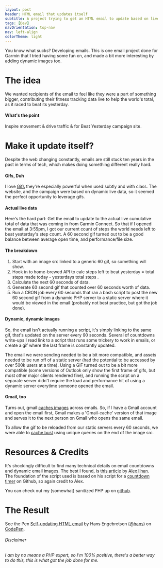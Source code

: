 ```yaml
---
layout: post
header: HTML email that updates itself
subtitle: A project trying to get an HTML email to update based on live data, on the fly, using gifs of course.
tags: [Dev]
navOrientation: top-nav
nav: left-align
colorTheme: light
---
```

You know what sucks? Developing emails. This is one email project done for Garmin that I tried having some fun on, and made a bit more interesting by adding dynamic images too.
# The idea
We wanted recipients of the email to feel like they were a part of something bigger, contributing their fitness tracking data live to help the world's total, as it raced to beat its yesterday.

#### What's the point
Inspire movement & drive traffic & for Beat Yesterday campaign site.

# Make it update itself?

Despite the web changing constantly, emails are still stuck ten years in the past in terms of tech, which makes doing something different really hard.

#### Gifs, Duh
I love [Gifs](https://dribbble.com/HansE) they're especially powerful when used subtly and with class. The website, and the campaign were based on dynamic live data, so it seemed the perfect opportunity to leverage gifs.

#### Actual live data
Here's the hard part: Get the email to update to the actual live cumulative total of data that was coming in from Garmin Connect. So that if I opened the email at 3:55pm, I got our current count of steps the world needs left to beat yesterday's step count. A 60 second gif turned out to be a good balance between average open time, and performance/file size.


#### The breakdown
1. Start with an image src linked to a generic 60 gif, so something will show.
2. Hook in to home-brewed API to calc steps left to beat yesterday = total steps made today - yesterdays total steps .
3. Calculate the next 60 seconds of data.
4. Generate 60 second gif that counted over 60 seconds worth of data.
5. Run a CRON job every 60 seconds that ran a bash script to post the new 60 second gif from a dynamic PHP server to a static server where it would be viewed in the email (probably not best practice, but got the job done).
<span class="emails"></span>

#### Dynamic, dynamic images
So, the email isn't actually running a script, it's simply linking to the same gif, that's updated on the server every 60 seconds. Several of countdowns write-ups I read link to a script that runs some trickery to work in emails, or create a gif where the last frame is constantly updated.

The email we were sending needed to be a bit more compatible, and assets needed to be run off of a static server (had the potential to be accessed by over 500k users at a time). Using a GIF turned out to be a bit more compatible (some versions of Outlook only show the first frame of gifs, but most other major clients rendered fine), and running the script on a separate server didn't require the load and performance hit of using a dynamic server everytime someone opened the email.

#### Gmail, too
Turns out, gmail [caches images](https://litmus.com/blog/gmail-adds-image-caching-what-you-need-to-know) across emails. So, if I have a Gmail account and open the email first, Gmail makes a 'Gmail-cache' version of that image and serves it to the next person on Gmail who opens the same email.

To allow the gif to be reloaded from our static servers every 60 seconds, we were able to [cache bust](http://www.redant.com.au/how-we-do/cache-busting-gmail-new-image-caching/) using unique queries on the end of the image src.

# Resources & Credits
It's shockingly difficult to find many technical details on email countdowns and dynamic email images. The best I found, is [this article](https://litmus.com/community/learning/27-how-to-add-a-countdown-timer-to-your-email) by [Alex Ilhan](http://codepen.io/Omgitsonlyalex/). The foundation of the script used is based on his script for a [countdown timer](https://github.com/Omgitsonlyalex/EmailCountdown) on Github, so again credit to Alex.

You can check out my (somewhat) sanitized PHP up on [github](https://github.com/HansEngebretsen/dynamic-email).

# The Result

<p data-height="500" data-theme-id="21124" data-slug-hash="qbyYEr" data-default-tab="result" data-user="hans" data-embed-version="2" class="codepen">See the Pen <a href="https://codepen.io/hans/pen/qbyYEr/">Self-updating HTML email</a> by Hans Engebretsen (<a href="http://codepen.io/hans">@hans</a>) on <a href="http://codepen.io">CodePen</a>.</p>
<script async src="//assets.codepen.io/assets/embed/ei.js"></script>

###### Disclaimer
*I am by no means a PHP expert, so I'm 100% positive, there's a better way to do this, this is what got the job done for me.*